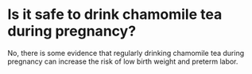 # Is it safe to drink chamomile tea during pregnancy?

No, there is some evidence that regularly drinking chamomile tea during pregnancy can increase the risk of low birth weight and preterm labor.